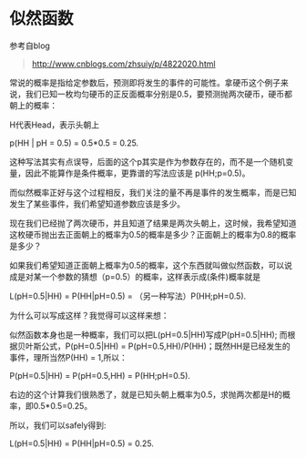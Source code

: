 # 似然函数

参考自blog
> http://www.cnblogs.com/zhsuiy/p/4822020.html

常说的概率是指给定参数后，预测即将发生的事件的可能性。拿硬币这个例子来说，我们已知一枚均匀硬币的正反面概率分别是0.5，要预测抛两次硬币，硬币都朝上的概率：

H代表Head，表示头朝上

p(HH | pH = 0.5) = 0.5*0.5 = 0.25.

这种写法其实有点误导，后面的这个p其实是作为参数存在的，而不是一个随机变量，因此不能算作是条件概率，更靠谱的写法应该是 p(HH;p=0.5)。

而似然概率正好与这个过程相反，我们关注的量不再是事件的发生概率，而是已知发生了某些事件，我们希望知道参数应该是多少。

现在我们已经抛了两次硬币，并且知道了结果是两次头朝上，这时候，我希望知道这枚硬币抛出去正面朝上的概率为0.5的概率是多少？正面朝上的概率为0.8的概率是多少？

如果我们希望知道正面朝上概率为0.5的概率，这个东西就叫做似然函数，可以说成是对某一个参数的猜想（p=0.5）的概率，这样表示成(条件)概率就是

L(pH=0.5|HH) = P(HH|pH=0.5) = （另一种写法）P(HH;pH=0.5).

为什么可以写成这样？我觉得可以这样来想：

似然函数本身也是一种概率，我们可以把L(pH=0.5|HH)写成P(pH=0.5|HH); 而根据贝叶斯公式，P(pH=0.5|HH) = P(pH=0.5,HH)/P(HH)；既然HH是已经发生的事件，理所当然P(HH) = 1,所以：

P(pH=0.5|HH)  = P(pH=0.5,HH) = P(HH;pH=0.5).

右边的这个计算我们很熟悉了，就是已知头朝上概率为0.5，求抛两次都是H的概率，即0.5*0.5=0.25。

所以，我们可以safely得到:

L(pH=0.5|HH) = P(HH|pH=0.5) = 0.25.
